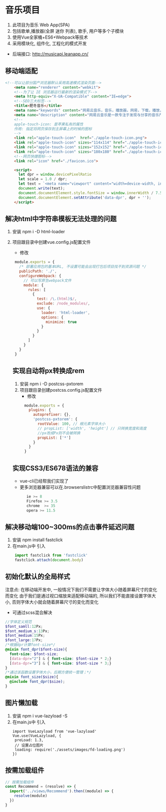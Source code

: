 # 音乐项目

1. 此项目为音乐 Web App(SPA)
2. 包括歌单,播放器(全屏 迷你 列表), 歌手, 用户等多个子模块
3. 使用Vue全家桶+ES6+Webpack等技术
4. 采用模块化, 组件化, 工程化的模式开发

* 后端接口: http://musicapi.leanapp.cn/

## 移动端适配
```html
<!--可以让部分国产浏览器默认采用高速模式渲染页面-->
    <meta name="renderer" content="webkit">
    <!--为了让 IE 浏览器运行最新的渲染模式下-->
    <meta http-equiv="X-UA-Compatible" content="IE=edge">
    <!--SEO三大标签-->
    <title>肥冬音乐</title>
    <meta name="keywords" content="网易云音乐，音乐，播放器，网易，下载，播放，DJ，免费，明星，精选，歌单，识别音乐，收藏，分享音乐，音乐互动，高音质，320K，音乐社交，官网，移动站，music.163.com">
    <meta name="description" content="网易云音乐是一款专注于发现与分享的音乐产品，依托专业音乐人、DJ、好友推荐及社交功能，为用户打造全新的音乐生活。">
    <!--
    apple-touch-icon: 是苹果私有的属性
    作用: 指定将网页保存到主屏幕上的时候的图标
    -->
    <link rel="apple-touch-icon"  href="./apple-touch-icon.png">
    <link rel="apple-touch-icon" sizes="114x114" href="./apple-touch-icon114.png">
    <link rel="apple-touch-icon" sizes="152x152" href="./apple-touch-icon152.png">
    <link rel="apple-touch-icon" sizes="180x180" href="./apple-touch-icon180.png">
    <!--网页快捷图标-->
    <link rel="icon" href="./favicon.ico">

    <script>
      let dpr = window.devicePixelRatio
      let scale = 1.0 / dpr;
      let text = `<meta name="viewport" content="width=device-width, initial-scale=${scale}, maximum-scale=${scale}, minimum-scale=${scale}, user-scalable=no">`;
      document.write(text);
      document.documentElement.style.fontSize = window.innerWidth / 7.5 + "px";
      document.documentElement.setAttribute('data-dpr', dpr + '');
    </script>
```
## 解决html中字符串模板无法处理的问题

1. 安装  npm i -D html-loader
2. 项目跟目录中创建vue.config.js配置文件
    * 修改
    ```javascript
     module.exports = {
       /* 部署应用包的基本URL, 不设置可能会出现打包后项目找不到资源问题 */
       publicPath: './',
       configureWebpack: {
         // 可以写原生webpack文件
         module: {
           rules: [
             {
               test: /\.(html)$/,
               exclude: /node_modules/,
               use: {
                 loader: 'html-loader',
                 options: {
                   minimize: true
                 }
               }
             }
           ]
         }
       }
     }
    ```
   ## 实现自动将px转换成rem
   
   1. 安装 npm i -D postcss-pxtorem
   2. 项目跟目录创建postcss.config.js配置文件
        * 修改
        ```javascript
          module.exports = {
            plugins: {
              autoprefixer: {},
              'postcss-pxtorem': {
                rootValue: 100, // 根元素字体大小
                // propList: ['width', 'height'] // 只转换宽度和高度
                //px改成Px则不会被转换
                propList: ['*']
              }
            }
          }
        ```
   
   ## 实现CSS3/ES678语法的兼容
   
   * vue-cli已经帮我们实现了
   * 更多浏览器兼容可以在.browserslistrc中配置浏览器兼容性问题
        ```javascript
           ie >= 8
           Firefox >= 3.5
           chrome  >= 35
           opera >= 11.5
        ``` 
     
## 解决移动端100~300ms的点击事件延迟问题

1. 安装  npm install fastclick
2. 在main.js中 引入
    ```javascript
     import fastclick from 'fastclick'
     fastclick.attach(document.body)
    ```

## 初始化默认的全局样式

注意点: 在移动端开发中, 一般情况下我们不需要让字体大小随着屏幕尺寸的变化而变化
       由于我们是通过视口缩放来适配移动端的, 所以我们不能直接设置字体大小, 否则字体大小就会随着屏幕尺寸的变化而变化
       
* 可通过scss混合解决
```scss
//字体定义规范
$font_samll:12Px;
$font_medium_s:13Px;
$font_medium:15Px;
$font_large:17Px;
/*根据dpr计算font-size*/
@mixin font_dpr($font-size){
  font-size: $font-size;
  [data-dpr="2"] & { font-size: $font-size * 2;}
  [data-dpr="3"] & { font-size: $font-size * 3;}
}
/*通过该函数设置字体大小，后期方便统一管理；*/
@mixin font_size($size){
  @include font_dpr($size);
}
```

## 图片懒加载

1. 安装  npm i vue-lazyload -S
2. 在main.js中 引入  
    ```
   import VueLazyload from 'vue-lazyload'
   Vue.use(VueLazyload, {
     preLoad: 1.3,
     // 设置占位图片
     loading: require('./assets/images/fd-loading.png')
   })
    ```

## 按需加载组件

```javascript
// 按需加载组件
const Recommend = (resolve) => {
  import('../views/Recommend').then((module) => {
    resolve(module)
  })
}
```

